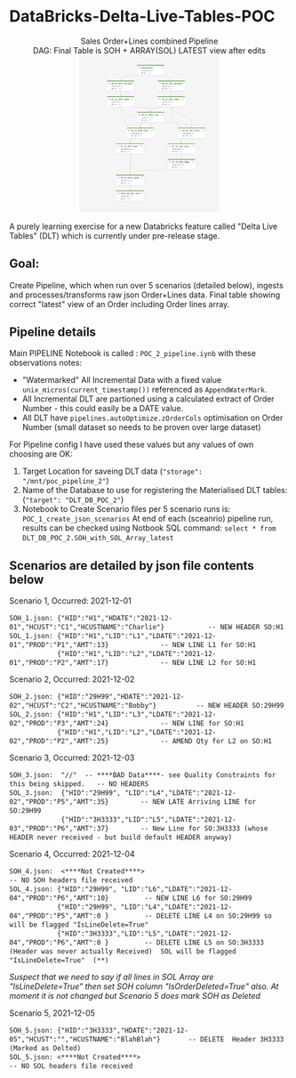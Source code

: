 # DataBricks-Delta-Live-Tables-POC  

<p align="center">
Sales Order+Lines combined Pipeline<BR>
DAG: Final Table is SOH + ARRAY(SOL) LATEST view after edits<BR>
<img src="DAG_DLT_pipeline.png" width="50%" height="50%"/>
</p>

A  purely learning exercise for a new Databricks feature called "Delta Live Tables" (DLT) which is currently under pre-release stage.

## Goal: 
<p>Create Pipeline, which when run over 5 scenarios (detailed below), ingests and processes/transforms raw json Order+Lines data. Final table showing correct "latest" view of an Order including Order lines array.</p>

## Pipeline details

Main PIPELINE Notebook is called : `POC_2_pipeline.iynb` with these observations notes:
* "Watermarked" All Incremental Data with a fixed value `unix_micros(current_timestamp())` referenced as `AppendWaterMark`.
* All Incremental DLT are partioned using a calculated extract of Order Number - this could easily be a DATE value.
* All DLT have `pipelines.autoOptimize.zOrderCols` optimisation on Order Number (small dataset so needs to be proven over large dataset)

For Pipeline config I have used these values but any values of own choosing are OK:
1. Target Location for saveing DLT data (`"storage": "/mnt/poc_pipeline_2"`)
2. Name of the Database to use for registering the Materialised DLT tables:  (`"target": "DLT_DB_POC_2"`)
3. Notebook to Create Scenario files per 5 scenario runs is: `POC_1_create_json_scenarios`
At end of each (sceanrio) pipeline run, results can be checked using Notbook SQL command:
`select * from DLT_DB_POC_2.SOH_with_SOL_Array_latest`
            
## Scenarios are detailed by json file contents below

Scenario 1, Occurred: 2021-12-01 
```
SOH_1.json: {"HID":"H1","HDATE":"2021-12-01","HCUST":"C1","HCUSTNAME":"Charlie"}           -- NEW HEADER SO:H1
SOL_1.json: {"HID":"H1","LID":"L1","LDATE":"2021-12-01","PROD":"P1","AMT":13}             -- NEW LINE L1 for SO:H1
            {"HID":"H1","LID":"L2","LDATE":"2021-12-01","PROD":"P2","AMT":17}             -- NEW LINE L2 for SO:H1
```

Scenario 2, Occurred: 2021-12-02  
```
SOH_2.json: {"HID":"29H99","HDATE":"2021-12-02","HCUST":"C2","HCUSTNAME":"Bobby"}          -- NEW HEADER SO:29H99
SOL_2.json: {"HID":"H1","LID":"L3","LDATE":"2021-12-02","PROD":"P3","AMT":24}             -- NEW LINE for SO:H1
            {"HID":"H1","LID":"L2","LDATE":"2021-12-02","PROD":"P2","AMT":25}             -- AMEND Qty for L2 on SO:H1
```

Scenario 3, Occurred: 2021-12-03 
```
SOH_3.json:  "//"  -- ****BAD Data****- see Quality Constraints for this being skipped.   -- NO HEADERS
SOL_3.json:  {"HID":"29H99", "LID":"L4","LDATE":"2021-12-02","PROD":"P5","AMT":35}        -- NEW LATE Arriving LINE for SO:29H99
             {"HID":"3H3333","LID":"L5","LDATE":"2021-12-03","PROD":"P6","AMT":37}        -- New Line for SO:3H3333 (whose HEADER never received - but build default HEADER anyway)
```

Scenario 4, Occurred: 2021-12-04 
```
SOH_4.json:  <****Not Created****>                                                        -- NO SOH headers file received
SOL_4.json: {"HID":"29H99", "LID":"L6","LDATE":"2021-12-04","PROD":"P6","AMT":10}         -- NEW LINE L6 for SO:29H99
            {"HID":"29H99", "LID":"L4","LDATE":"2021-12-04","PROD":"P5","AMT":0 }         -- DELETE LINE L4 on SO:29H99 so will be flagged "IsLineDelete=True"
            {"HID":"3H3333","LID":"L5","LDATE":"2021-12-04","PROD":"P6","AMT":0 }         -- DELETE LINE L5 on SO:3H3333 (Header was never actually Received)  SOL will be flagged "IsLineDelete=True"  (**)
```

*Suspect that we need to say if all lines in SOL Array are "IsLineDelete=True"*
*then set SOH column "IsOrderDeleted=True" also. At moment it is not changed but Scenario 5 does mark SOH as Deleted*

Scenario 5, 2021-12-05
```
SOH_5.json: {"HID":"3H3333","HDATE":"2021-12-05","HCUST":"","HCUSTNAME":"BlahBlah"}       -- DELETE  Header 3H3333 (Marked as Delted)
SOL_5.json: <****Not Created****>                                                         -- NO SOL headers file received 
```
